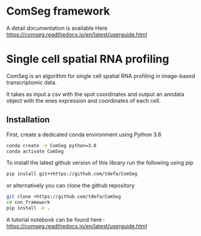 # ComSeg framework

A detail documentation is available Here https://comseg.readthedocs.io/en/latest/userguide.html


# Single cell spatial RNA profiling 

ComSeg is an algorithm for single cell spatial RNA profiling in image-based transcriptomic data.

It takes as input a csv with the spot coordinates and output an anndata 
object with the  enes expression and coordinates of each cell.

## Installation

First, create a dedicated conda environment using Python 3.8

```bash
conda create -n ComSeg python=3.8
conda activate ComSeg
```

To install the latest github version of this library run the following using pip

```bash
pip install git++https://github.com/tdefa/ComSeg
```

or alternatively you can clone the github repository

```bash
git clone +https://github.com/tdefa/ComSeg
cd cnn_framework
pip install -e .
```

A tutorial notebook can be found here : https://comseg.readthedocs.io/en/latest/userguide.html